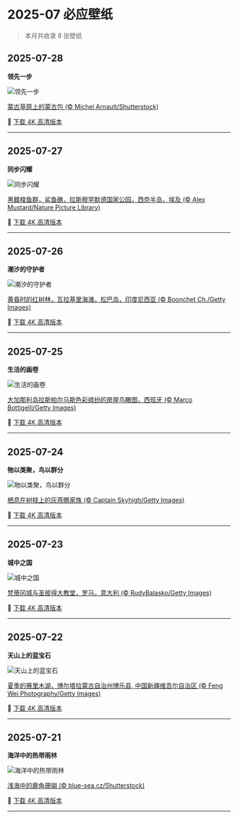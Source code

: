 # 2025-07 必应壁纸

> 本月共收录 8 张壁纸

## 2025-07-28

**领先一步**

![领先一步](https://www.bing.com/th?id=OHR.MongoliaYurts_ZH-CN4015475887_1920x1080.jpg&rf=LaDigue_1920x1080.jpg&pid=hp)

[蒙古草原上的蒙古包 (© Michel Arnault/Shutterstock)](https://www.bing.com/search?q=%E4%B8%96%E7%95%8C%E8%87%AA%E7%84%B6%E4%BF%9D%E6%8A%A4%E6%97%A5&form=hpcapt&mkt=zh-cn)

🔗 <a href="https://www.bing.com/th?id=OHR.MongoliaYurts_ZH-CN4015475887_UHD.jpg&rf=LaDigue_1920x1080.jpg&pid=hp" target="_blank">下载 4K 高清版本</a>

---

## 2025-07-27

**同步闪耀**

![同步闪耀](https://www.bing.com/th?id=OHR.BlackfinBarracuda_ZH-CN3850642551_1920x1080.jpg&rf=LaDigue_1920x1080.jpg&pid=hp)

[黑鳍梭鱼群，鲨鱼礁，拉斯穆罕默德国家公园，西奈半岛，埃及 (© Alex Mustard/Nature Picture Library)](https://www.bing.com/search?q=%E6%8B%89%E6%96%AF%E7%A9%86%E7%BD%95%E9%BB%98%E5%BE%B7%E5%9B%BD%E5%AE%B6%E5%85%AC%E5%9B%AD&form=hpcapt&mkt=zh-cn)

🔗 <a href="https://www.bing.com/th?id=OHR.BlackfinBarracuda_ZH-CN3850642551_UHD.jpg&rf=LaDigue_1920x1080.jpg&pid=hp" target="_blank">下载 4K 高清版本</a>

---

## 2025-07-26

**潮汐的守护者**

![潮汐的守护者](https://www.bing.com/th?id=OHR.MangroveTwilight_ZH-CN3596666263_1920x1080.jpg&rf=LaDigue_1920x1080.jpg&pid=hp)

[黄昏时的红树林，瓦拉基里海滩，松巴岛，印度尼西亚 (© Boonchet Ch./Getty Images)](https://www.bing.com/search?q=%E4%BF%9D%E6%8A%A4%E7%BA%A2%E6%A0%91%E6%9E%97%E7%94%9F%E6%80%81%E7%B3%BB%E7%BB%9F%E5%9B%BD%E9%99%85%E6%97%A5&form=hpcapt&mkt=zh-cn)

🔗 <a href="https://www.bing.com/th?id=OHR.MangroveTwilight_ZH-CN3596666263_UHD.jpg&rf=LaDigue_1920x1080.jpg&pid=hp" target="_blank">下载 4K 高清版本</a>

---

## 2025-07-25

**生活的画卷**

![生活的画卷](https://www.bing.com/th?id=OHR.LasPalmas_ZH-CN5993442425_1920x1080.jpg&rf=LaDigue_1920x1080.jpg&pid=hp)

[大加那利岛拉斯帕尔马斯色彩缤纷的房屋鸟瞰图，西班牙 (© Marco Bottigelli/Getty Images)](https://www.bing.com/search?q=%E5%A4%A7%E5%8A%A0%E9%82%A3%E5%88%A9%E5%B2%9B%E6%8B%89%E6%96%AF%E5%B8%95%E5%B0%94%E9%A9%AC%E6%96%AF&form=hpcapt&mkt=zh-cn)

🔗 <a href="https://www.bing.com/th?id=OHR.LasPalmas_ZH-CN5993442425_UHD.jpg&rf=LaDigue_1920x1080.jpg&pid=hp" target="_blank">下载 4K 高清版本</a>

---

## 2025-07-24

**物以类聚，鸟以群分**

![物以类聚，鸟以群分](https://www.bing.com/th?id=OHR.AshyWoodswallow_ZH-CN3224168805_1920x1080.jpg&rf=LaDigue_1920x1080.jpg&pid=hp)

[栖息在树枝上的灰燕鵙家族 (© Captain Skyhigh/Getty Images)](https://www.bing.com/search?q=%E7%81%B0%E7%87%95%E9%B5%99&form=hpcapt&mkt=zh-cn)

🔗 <a href="https://www.bing.com/th?id=OHR.AshyWoodswallow_ZH-CN3224168805_UHD.jpg&rf=LaDigue_1920x1080.jpg&pid=hp" target="_blank">下载 4K 高清版本</a>

---

## 2025-07-23

**城中之国**

![城中之国](https://www.bing.com/th?id=OHR.VaticanCity_ZH-CN3075109504_1920x1080.jpg&rf=LaDigue_1920x1080.jpg&pid=hp)

[梵蒂冈城与圣彼得大教堂，罗马，意大利 (© RudyBalasko/Getty Images)](https://www.bing.com/search?q=%E6%A2%B5%E8%92%82%E5%86%88%E5%9F%8E&form=hpcapt&mkt=zh-cn)

🔗 <a href="https://www.bing.com/th?id=OHR.VaticanCity_ZH-CN3075109504_UHD.jpg&rf=LaDigue_1920x1080.jpg&pid=hp" target="_blank">下载 4K 高清版本</a>

---

## 2025-07-22

**天山上的蓝宝石**

![天山上的蓝宝石](https://www.bing.com/th?id=OHR.GreatHeatY25_ZH-CN8252122347_1920x1080.jpg&rf=LaDigue_1920x1080.jpg&pid=hp)

[夏季的赛里木湖，博尔塔拉蒙古自治州博乐县, 中国新疆维吾尔自治区 (© Feng Wei Photography/Getty Images)](https://www.bing.com/search?q=%E6%96%B0%E7%96%86%E8%B5%9B%E9%87%8C%E6%9C%A8%E6%B9%96&form=hpcapt&mkt=zh-cn)

🔗 <a href="https://www.bing.com/th?id=OHR.GreatHeatY25_ZH-CN8252122347_UHD.jpg&rf=LaDigue_1920x1080.jpg&pid=hp" target="_blank">下载 4K 高清版本</a>

---

## 2025-07-21

**海洋中的热带雨林**

![海洋中的热带雨林](https://www.bing.com/th?id=OHR.AcroporaReef_ZH-CN2622120276_1920x1080.jpg&rf=LaDigue_1920x1080.jpg&pid=hp)

[浅海中的鹿角珊瑚 (© blue-sea.cz/Shutterstock)](https://www.bing.com/search?q=%E7%8F%8A%E7%91%9A%E7%A4%81%E5%AE%A3%E4%BC%A0%E5%91%A8&form=hpcapt&mkt=zh-cn)

🔗 <a href="https://www.bing.com/th?id=OHR.AcroporaReef_ZH-CN2622120276_UHD.jpg&rf=LaDigue_1920x1080.jpg&pid=hp" target="_blank">下载 4K 高清版本</a>

---

